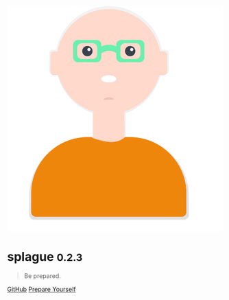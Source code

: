 ![logo](header.svg)

# splague <small>0.2.3</small>

> Be prepared.

[GitHub](https://github.com/alexlee-dev/splague)
[Prepare Yourself](#splague)